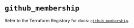 # `github_membership`

Refer to the Terraform Registory for docs: [`github_membership`](https://registry.terraform.io/providers/integrations/github/5.25.0/docs/resources/membership).
